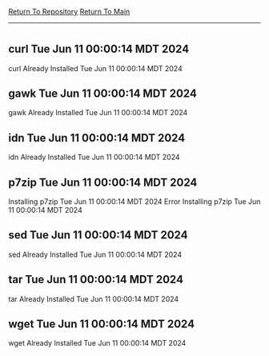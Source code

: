 [Return To Repository](https://github.com/DigitalWarrior/piholeparser/)
[Return To Main](https://github.com/DigitalWarrior/piholeparser/blob/master/RecentRunLogs/Mainlog.md)
____________________________________
# 
## curl Tue Jun 11 00:00:14 MDT 2024
curl Already Installed Tue Jun 11 00:00:14 MDT 2024
## gawk Tue Jun 11 00:00:14 MDT 2024
gawk Already Installed Tue Jun 11 00:00:14 MDT 2024
## idn Tue Jun 11 00:00:14 MDT 2024
idn Already Installed Tue Jun 11 00:00:14 MDT 2024
## p7zip Tue Jun 11 00:00:14 MDT 2024
Installing p7zip Tue Jun 11 00:00:14 MDT 2024
Error Installing p7zip Tue Jun 11 00:00:14 MDT 2024
## sed Tue Jun 11 00:00:14 MDT 2024
sed Already Installed Tue Jun 11 00:00:14 MDT 2024
## tar Tue Jun 11 00:00:14 MDT 2024
tar Already Installed Tue Jun 11 00:00:14 MDT 2024
## wget Tue Jun 11 00:00:14 MDT 2024
wget Already Installed Tue Jun 11 00:00:14 MDT 2024
